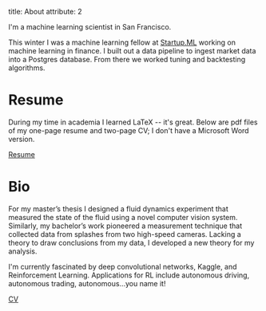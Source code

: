 title: About
attribute: 2

I'm a machine learning scientist in San Francisco. 

This winter I was a machine learning fellow at [Startup.ML](Startup.ML) working on 
machine learning in finance. I built out a data pipeline to ingest market data 
into a Postgres database. From there we worked tuning and backtesting 
algorithms. 

# Resume 

During my time in academia I learned LaTeX -- it's great. 
Below are pdf files of my one-page resume and two-page CV;
I don't have a Microsoft Word version. 

[Resume](https://github.com/roryhr/resume/raw/master/rhartong_redden_resume.pdf) 


# Bio

For my master’s thesis I designed a fluid dynamics experiment that measured 
the state of the fluid using a novel computer vision system. 
Similarly, my bachelor’s work pioneered a measurement technique that 
collected data from splashes from two high-speed cameras. 
Lacking a theory to draw conclusions from my data, I developed a new theory for my analysis.

I'm currently fascinated by deep convolutional networks, Kaggle, and 
Reinforcement Learning. Applications for RL include autonomous driving,
autonomous trading, autonomous...you name it! 

[CV](https://github.com/roryhr/resume/raw/master/rhartong_redden_cv.pdf) 
